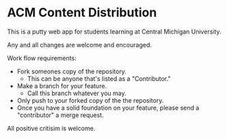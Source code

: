 ACM Content Distribution
===========
This is a putty web app for students learning at Central Michigan University.

Any and all changes are welcome and encouraged.

Work flow requirements:
<ul>
	<li>
		Fork someones copy of the repository.
		<ul>
			<li>
				This can be anyone that's listed as a "Contributor."
			</li>
		</ul>
	</li>
	<li>
		Make a branch for your feature.
		<ul>
			<li>
				Call this branch whatever you may.
			</li>
		</ul>
	</li>
	<li>
		Only push to your forked copy of the the repository.
	</li>
	<li>
		Once you have a solid foundation on your feature, please send a "contributor" a merge request.
	</li>
</ul>

All positive critisim is welcome.
